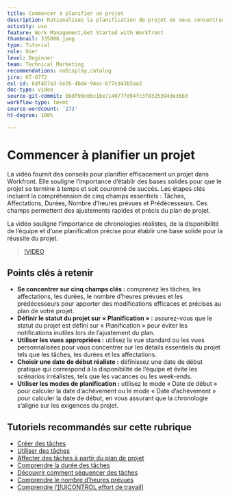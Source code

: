 ```yaml
---
title: Commencer à planifier un projet
description: Rationalisez la planification de projet en vous concentrant sur les champs clés, en définissant le statut sur « Planification », en utilisant les vues appropriées, en sélectionnant des dates de début réalistes et en utilisant des modes de planification pour des chronologies précises.
activity: use
feature: Work Management,Get Started with Workfront
thumbnail: 335086.jpeg
type: Tutorial
role: User
level: Beginner
team: Technical Marketing
recommendations: noDisplay,catalog
jira: KT-8772
exl-id: 6df467a3-6e26-4bd4-94ac-b77cd43b5aa3
doc-type: video
source-git-commit: bbdf99c6bc1be714077fd94fc3f8325394de36b3
workflow-type: tm+mt
source-wordcount: '273'
ht-degree: 100%

---
```


# Commencer à planifier un projet

La vidéo fournit des conseils pour planifier efficacement un projet dans Workfront. Elle souligne l’importance d’établir des bases solides pour que le projet se termine à temps et soit couronné de succès. Les étapes clés incluent la compréhension de cinq champs essentiels : Tâches, Affectations, Durées, Nombre d’heures prévues et Prédécesseurs. Ces champs permettent des ajustements rapides et précis du plan de projet.

La vidéo souligne l’importance de chronologies réalistes, de la disponibilité de l’équipe et d’une planification précise pour établir une base solide pour la réussite du projet.

>[!VIDEO](https://video.tv.adobe.com/v/335086/?quality=12&learn=on&enablevpops=1)

## Points clés à retenir

* **Se concentrer sur cinq champs clés :** comprenez les tâches, les affectations, les durées, le nombre d’heures prévues et les prédécesseurs pour apporter des modifications efficaces et précises au plan de votre projet.
* **Définir le statut du projet sur « Planification » :** assurez-vous que le statut du projet est défini sur « Planification » pour éviter les notifications inutiles lors de l’ajustement du plan.
* **Utiliser les vues appropriées :** utilisez la vue standard ou les vues personnalisées pour vous concentrer sur les détails essentiels du projet tels que les tâches, les durées et les affectations.
* **Choisir une date de début réaliste :** définissez une date de début pratique qui correspond à la disponibilité de l’équipe et évite les scénarios irréalistes, tels que les vacances ou les week-ends.
* **Utiliser les modes de planification :** utilisez le mode « Date de début » pour calculer la date d’achèvement ou le mode « Date d’achèvement » pour calculer la date de début, en vous assurant que la chronologie s’aligne sur les exigences du projet.



## Tutoriels recommandés sur cette rubrique

* [Créer des tâches](/help/manage-work/tasks/how-to-create-tasks.md)
* [Utiliser des tâches](/help/manage-work/tasks/work-with-tasks.md)
* [Affecter des tâches à partir du plan de projet](/help/manage-work/tasks/assign-tasks-from-the-project-plan.md)
* [Comprendre la durée des tâches](/help/manage-work/tasks/understand-task-durations.md)
* [Découvrir comment séquencer des tâches](/help/manage-work/tasks/learn-to-sequence-tasks.md)
* [Comprendre le nombre d’heures prévues](/help/manage-work/tasks/understand-planned-hours.md)
* [Comprendre l’[!UICONTROL effort de travail]](/help/manage-work/tasks/understand-work-effort.md)
